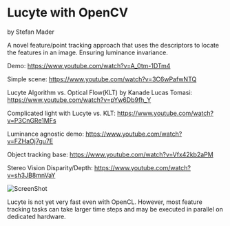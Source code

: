 # Lucyte with OpenCV
by Stefan Mader

A novel feature/point tracking approach that uses the descriptors to locate the features in an image. Ensuring luminance invariance.

Demo: https://www.youtube.com/watch?v=A_0tm-1DTm4

Simple scene: https://www.youtube.com/watch?v=3C6wPafwNTQ

Lucyte Algorithm vs. Optical Flow(KLT) by Kanade Lucas Tomasi: https://www.youtube.com/watch?v=pYw6Db9fh_Y

Complicated light with Lucyte vs. KLT: https://www.youtube.com/watch?v=P3CnGRe1MFs

Luminance agnostic demo: https://www.youtube.com/watch?v=FZHaOj7gu7E

Object tracking base: https://www.youtube.com/watch?v=Vfx42kb2aPM

Stereo Vision Disparity/Depth: https://www.youtube.com/watch?v=sh3JB8mnVaY

![ScreenShot](https://raw.github.com/kosmonautdnb/lucyte_cv/main/desc.png)

Lucyte is not yet very fast even with OpenCL. However, most feature tracking tasks can take larger time steps and may be executed in parallel on dedicated hardware.
